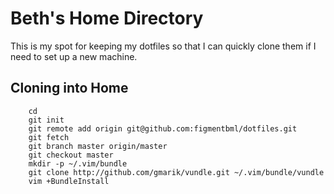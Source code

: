 # Beth's Home Directory

This is my spot for keeping my dotfiles so that I can quickly clone them if I need to set
up a new machine.

## Cloning into Home
```
    cd
    git init
    git remote add origin git@github.com:figmentbml/dotfiles.git
    git fetch
    git branch master origin/master
    git checkout master
    mkdir -p ~/.vim/bundle
    git clone http://github.com/gmarik/vundle.git ~/.vim/bundle/vundle
    vim +BundleInstall
```


